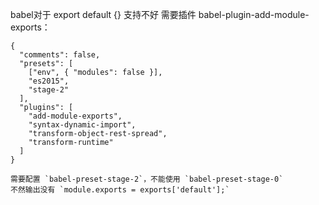 
babel对于 export default {} 支持不好
需要插件 babel-plugin-add-module-exports：

```babelrc
{
  "comments": false,
  "presets": [
    ["env", { "modules": false }],
    "es2015",
    "stage-2"
  ],
  "plugins": [
    "add-module-exports",
    "syntax-dynamic-import",
    "transform-object-rest-spread",
    "transform-runtime"
  ]
}

需要配置 `babel-preset-stage-2`，不能使用 `babel-preset-stage-0`
不然输出没有 `module.exports = exports['default'];`
```
